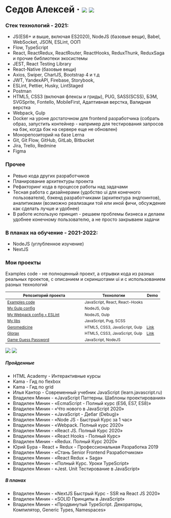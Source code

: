 # Седов Алексей &middot; [![](https://img.shields.io/badge/resume-hh-red)](https://nn.hh.ru/resume/e72f9a98ff06c827240039ed1f735943735256) [![](https://img.shields.io/badge/-telegram-0088cc)](https://t.me/aleks_rap)

### Стек технологий - 2021:
- JS(ES6+ и выше, включая ES2020), NodeJS (базовые вещи), Babel, WebSocket, JSON, ESLint, ООП
- Flow, TypeScript
- React, ReactRedux, ReactRouter, ReactHooks, ReduxThunk, ReduxSaga и прочие библиотеки экосистемы
- JEST, React Testing Library
- React-Native (базовые вещи)
- Axios, Swiper, ChartJS, Bootstrap 4 и т.д
- JWT, YandexAPI, Firebase, Storybook,
- ESLint, Pettier, Husky, LintStaged
- Postman
- HTML5, CSS3 (включая флексы и гриды), PUG, SASS(SCSS), БЭМ, SVGSprite, Fontello, MobileFirst, Адаптивная верстка, Валидная верстка
- Webpack, Gulp
- Docker на уроне достаточном для frontend разработчика (собрать образ, запустить контейнер - например для тестирования запросов на бэк, когда бэк на сервере еще не обновлен)
- Монорепозиторий на базе Lerna
- Git, Git Flow, GitHub, GitLab, Bitbucket
- Jira, Trello, Redmine
- Figma

### Прочее
- Ревью кода других разработчиков
- Планирование архитектуры проекта
- Рефакторинг кода в процессе работы над задачами
- Тесная работа с дизайнерами (удобство ui для конечного пользователя), 
бэкенд разработчиками (архитектура эндпоинтов), 
аналитиками (возможно реализации той или иной фичи, обсуждение как сделать лучше и удобнее)
- В работе использую принцип - решаем проблемы бизнеса и делаем удобнее конечному пользователю, а не просто закрываем задачи


### В планах на обучение - 2021-2022:
- NodeJS (углубленное изучение)
- NextJS


### Мои проекты
Examples code - не полноценный проект, а отрывки кода из разных реальных проектов, с описанием и скриншотами ui и с использованием разных технологий

<div class="w3-responsive">
    <table style="font-size: 12px" width="100%" class="w3-table-all notranslate" id="myTable">
        <thead>
            <tr class="w3-white">
                <th width="50%">Репозиторий проекта</th>
                <th width="40%">Технологии</th>
                <th width="10%">Demo</th>
            </tr>
        </thead>
        <tbody>
            <tr>
                <td><a href="https://github.com/AleksRap/examples-code">Examples code</a></td>
                <td>JavaScript, React, React-Hooks</td>
                <td></td>
            </tr>
            <tr>
                <td><a href="https://github.com/AleksRap/my-gulp">My Gulp config</a></td>
                <td>NodeJS, Gulp</td>
                <td></td>
            </tr>
            <tr>
                <td><a href="https://github.com/AleksRap/my-webpack">My Webpack config + ESLint</a></td>
                <td>NodeJS, Gulp</td>
                <td></td>
            </tr>
            <tr>
                <td><a href="https://github.com/AleksRap/my-libs">My libs</a></td>
                <td>JavaScript, Pug, SCSS</td>
                <td></td>
            </tr>
            <tr>
                <td><a href="https://github.com/AleksRap/geromedicine">Geromedicine</a></td>
                <td>HTML5, CSS3, JavaScript, Gulp</td>
                <td><a href="https://aleksrap.github.io/projects/geromedicine/index.html">Link</a></td>
            </tr>
            <tr>
                <td><a href="https://github.com/AleksRap/glorax">Glorax</a></td>
                <td>HTML5, CSS3, JavaScript, Gulp</td>
                <td><a href="https://aleksrap.github.io/projects/glorax/index.html">Link</a></td>
            </tr>
            <tr>
                <td><a href="https://github.com/AleksRap/game-guess-password">Game Guess Password</a></td>
                <td>JavaScript, NodeJS</td>
                <td></td>
            </tr>
        </tbody>
    </table>
</div>


![](https://img.shields.io/badge/-%D0%9A%D0%9D%D0%98%D0%93%D0%98-%23088A08) ![](https://img.shields.io/badge/-%D0%9E%D0%9D%D0%9B%D0%90%D0%99%D0%9D%20%D0%9A%D0%A3%D0%A0%D0%A1%D0%AB-%23FF00BF)

##### Пройденные
- HTML Academy - Интерактивные курсы
- Kama - Гид по flexbox
- Kama - Гид по grid
- Илья Кантор - Современный учебник JavaScript (learn.javascript.ru)
- Владилен Минин - «JavaScript Паттерны. Шаблоны проектирования»
- Владилен Минин - «EcmaScript - Полный курс (ES6, ES7, ES8)»
- Владилен Минин - «Что нового в JavaScript 2020»
- Владилен Минин - «JavaScript - Дебаг (Debug)»
- Владилен Минин - «Node JS - Быстрый Курс за 1 час»
- Владилен Минин - «Webpack. Полный курс 2020»
- Владилен Минин - «React JS. Полный Курс 2020»
- Владилен Минин - «React Hooks - Полный Курс»
- Владилен Минин - «Redux. Полный Курс 2020»
- Юрий Бура - React + Redux - Профессиональная Разработка 2019
- Владилен Минин - «Стань Senior Frontend Разработчиком»
- Владилен Минин - «React Redux + Saga»
- Владилен Минин - «Полный Курс. Уроки TypeScript»
- Владилен Минин - «Jest. Unit Тестирование в JavaScript»

##### В планах
- Владилен Минин - «NextJS Быстрый Курс - SSR на React JS 2020»
- Владилен Минин - «SOLID Принципы в JavaScript»
- Владилен Минин - «Продвинутый TypeScript. Декораторы, Компилятор, Generic Types, Namespaces»
